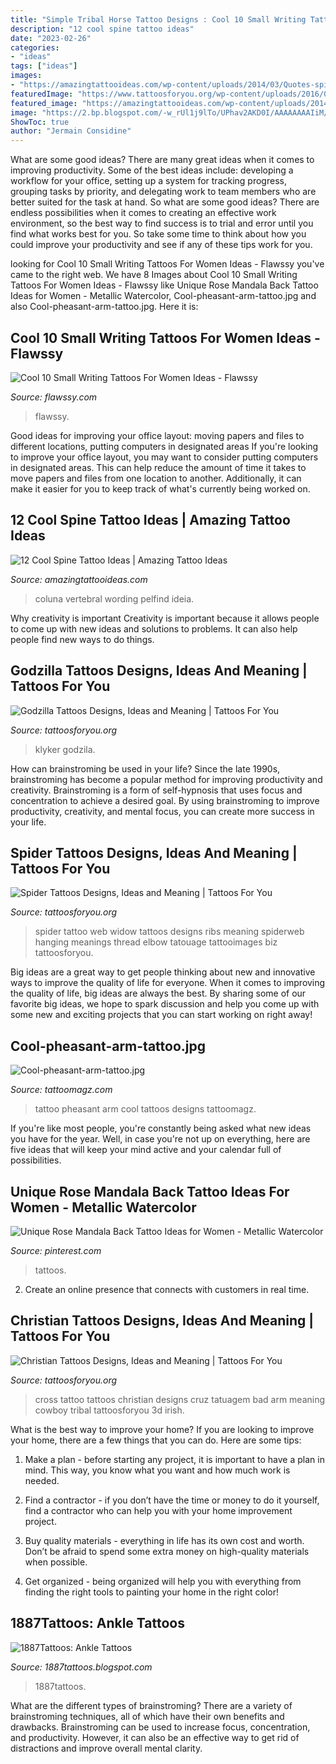 ```yaml
---
title: "Simple Tribal Horse Tattoo Designs : Cool 10 Small Writing Tattoos For Women Ideas"
description: "12 cool spine tattoo ideas"
date: "2023-02-26"
categories:
- "ideas"
tags: ["ideas"]
images:
- "https://amazingtattooideas.com/wp-content/uploads/2014/03/Quotes-spine-tattoo-idea.jpg"
featuredImage: "https://www.tattoosforyou.org/wp-content/uploads/2016/02/Godzilla-Tribal-Tattoo.jpg"
featured_image: "https://amazingtattooideas.com/wp-content/uploads/2014/03/Quotes-spine-tattoo-idea.jpg"
image: "https://2.bp.blogspot.com/-w_rUl1j9lTo/UPhav2AKD0I/AAAAAAAAIiM/39f8OGzK17E/s1600/Butterfly-Tattoo-Design-for-Teens-Ankle.jpg"
ShowToc: true
author: "Jermain Considine"
---
```



What are some good ideas?
There are many great ideas when it comes to improving productivity. Some of the best ideas include: developing a workflow for your office, setting up a system for tracking progress, grouping tasks by priority, and delegating work to team members who are better suited for the task at hand. So what are some good ideas? There are endless possibilities when it comes to creating an effective work environment, so the best way to find success is to trial and error until you find what works best for you. So take some time to think about how you could improve your productivity and see if any of these tips work for you.

	

		
looking for Cool 10 Small Writing Tattoos For Women Ideas - Flawssy you've came to the right web. We have 8 Images about Cool 10 Small Writing Tattoos For Women Ideas - Flawssy like Unique Rose Mandala Back Tattoo Ideas for Women - Metallic Watercolor, Cool-pheasant-arm-tattoo.jpg and also Cool-pheasant-arm-tattoo.jpg. Here it is:
		
    
## Cool 10 Small Writing Tattoos For Women Ideas - Flawssy

<img loading=lazy src="https://www.flawssy.com/wp-content/uploads/2016/06/Love-Infinity-Tattoo-with-Name.jpg" onerror="this.onerror=null;this.src='https://tse4.mm.bing.net/th?id=OIP.kWrK-o4soXqpXyuW4OyLpwHaNK&amp;pid=15.1';" alt="Cool 10 Small Writing Tattoos For Women Ideas - Flawssy">

_Source: flawssy.com_

>flawssy. 

	

Good ideas for improving your office layout: moving papers and files to different locations, putting computers in designated areas
If you're looking to improve your office layout, you may want to consider putting computers in designated areas. This can help reduce the amount of time it takes to move papers and files from one location to another. Additionally, it can make it easier for you to keep track of what's currently being worked on.

    
## 12 Cool Spine Tattoo Ideas | Amazing Tattoo Ideas

<img loading=lazy src="https://amazingtattooideas.com/wp-content/uploads/2014/03/Quotes-spine-tattoo-idea.jpg" onerror="this.onerror=null;this.src='https://tse1.mm.bing.net/th?id=OIP.qNEnp7Avmw6Gv0zBdlf2CwHaJ3&amp;pid=15.1';" alt="12 Cool Spine Tattoo Ideas | Amazing Tattoo Ideas">

_Source: amazingtattooideas.com_

>coluna vertebral wording pelfind ideia. 

	

Why creativity is important
Creativity is important because it allows people to come up with new ideas and solutions to problems. It can also help people find new ways to do things.

    
## Godzilla Tattoos Designs, Ideas And Meaning | Tattoos For You

<img loading=lazy src="https://www.tattoosforyou.org/wp-content/uploads/2016/02/Godzilla-Tribal-Tattoo.jpg" onerror="this.onerror=null;this.src='https://tse2.mm.bing.net/th?id=OIP.xCQFhvsG7Oe2vmw7-UtFSAHaJ4&amp;pid=15.1';" alt="Godzilla Tattoos Designs, Ideas and Meaning | Tattoos For You">

_Source: tattoosforyou.org_

>klyker godzila. 

	

How can brainstroming be used in your life?
Since the late 1990s, brainstroming has become a popular method for improving productivity and creativity. Brainstroming is a form of self-hypnosis that uses focus and concentration to achieve a desired goal. By using brainstroming to improve productivity, creativity, and mental focus, you can create more success in your life.

    
## Spider Tattoos Designs, Ideas And Meaning | Tattoos For You

<img loading=lazy src="http://www.tattoosforyou.org/wp-content/uploads/2013/11/Spider-Tattoo-Pictures.jpg" onerror="this.onerror=null;this.src='https://tse4.mm.bing.net/th?id=OIP.U15cirRPkzYn6bDtqO6M0wHaJ4&amp;pid=15.1';" alt="Spider Tattoos Designs, Ideas and Meaning | Tattoos For You">

_Source: tattoosforyou.org_

>spider tattoo web widow tattoos designs ribs meaning spiderweb hanging meanings thread elbow tatouage tattooimages biz tattoosforyou. 

	

Big ideas are a great way to get people thinking about new and innovative ways to improve the quality of life for everyone. When it comes to improving the quality of life, big ideas are always the best. By sharing some of our favorite big ideas, we hope to spark discussion and help you come up with some new and exciting projects that you can start working on right away!

    
## Cool-pheasant-arm-tattoo.jpg

<img loading=lazy src="http://tattoomagz.com/wp-content/uploads/Cool-pheasant-arm-tattoo.jpg" onerror="this.onerror=null;this.src='https://tse4.mm.bing.net/th?id=OIP.2A_ihcSvVKLy1VLILYJjHQHaJ4&amp;pid=15.1';" alt="Cool-pheasant-arm-tattoo.jpg">

_Source: tattoomagz.com_

>tattoo pheasant arm cool tattoos designs tattoomagz. 

	

If you're like most people, you're constantly being asked what new ideas you have for the year. Well, in case you're not up on everything, here are five ideas that will keep your mind active and your calendar full of possibilities. 

    
## Unique Rose Mandala Back Tattoo Ideas For Women - Metallic Watercolor

<img loading=lazy src="https://i.pinimg.com/736x/66/0c/40/660c40d74db904229ddb5e70d6024c7b.jpg" onerror="this.onerror=null;this.src='https://tse3.mm.bing.net/th?id=OIP.XOH1xMUTLoa2EQXiQrSZdAHaJ-&amp;pid=15.1';" alt="Unique Rose Mandala Back Tattoo Ideas for Women - Metallic Watercolor">

_Source: pinterest.com_

>tattoos. 

	

2. Create an online presence that connects with customers in real time.

    
## Christian Tattoos Designs, Ideas And Meaning | Tattoos For You

<img loading=lazy src="https://www.tattoosforyou.org/wp-content/uploads/2013/09/Christian-Cross-Tattoo.jpg" onerror="this.onerror=null;this.src='https://tse1.mm.bing.net/th?id=OIP.KawANLoLNCOSYmBr37IRcAHaJ4&amp;pid=15.1';" alt="Christian Tattoos Designs, Ideas and Meaning | Tattoos For You">

_Source: tattoosforyou.org_

>cross tattoo tattoos christian designs cruz tatuagem bad arm meaning cowboy tribal tattoosforyou 3d irish. 

	

What is the best way to improve your home?
If you are looking to improve your home, there are a few things that you can do. Here are some tips:
1. Make a plan - before starting any project, it is important to have a plan in mind. This way, you know what you want and how much work is needed.

2. Find a contractor - if you don’t have the time or money to do it yourself, find a contractor who can help you with your home improvement project.

3. Buy quality materials - everything in life has its own cost and worth. Don’t be afraid to spend some extra money on high-quality materials when possible.

4. Get organized - being organized will help you with everything from finding the right tools to painting your home in the right color!

    
## 1887Tattoos: Ankle Tattoos

<img loading=lazy src="https://2.bp.blogspot.com/-w_rUl1j9lTo/UPhav2AKD0I/AAAAAAAAIiM/39f8OGzK17E/s1600/Butterfly-Tattoo-Design-for-Teens-Ankle.jpg" onerror="this.onerror=null;this.src='https://tse3.mm.bing.net/th?id=OIP.M1ADQ2iBSYYN-M5dEM3PiwHaJ3&amp;pid=15.1';" alt="1887Tattoos: Ankle Tattoos">

_Source: 1887tattoos.blogspot.com_

>1887tattoos. 

	

What are the different types of brainstroming?
There are a variety of brainstroming techniques, all of which have their own benefits and drawbacks. Brainstroming can be used to increase focus, concentration, and productivity. However, it can also be an effective way to get rid of distractions and improve overall mental clarity.

